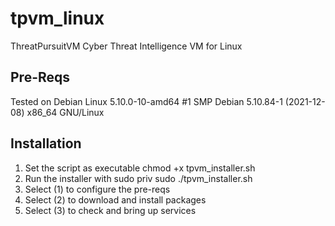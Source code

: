 # tpvm_linux
ThreatPursuitVM Cyber Threat Intelligence VM for Linux

## Pre-Reqs

Tested on Debian Linux 5.10.0-10-amd64 #1 SMP Debian 5.10.84-1 (2021-12-08) x86_64 GNU/Linux

## Installation

1. Set the script as executable 
chmod +x tpvm_installer.sh
2. Run the installer with sudo priv
sudo ./tpvm_installer.sh 
3. Select (1) to configure the pre-reqs
4. Select (2) to download and install packages 
5. Select (3) to check and bring up services 
